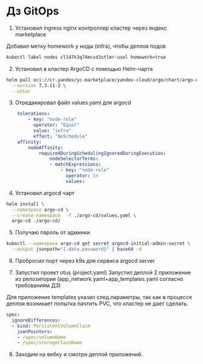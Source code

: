 # Дз GitOps

1. Установил ingress nginx контроллер кластер через яндекс marketplace

Добавил метку homework у ноды (infra), чтобы деплоя подов
```bash
kubectl label nodes cl147k3q74mcsd3utlmr-usel homework=true 
```

2. Установил в кластер ArgoCD с помощью Helm-чарта
```bash
helm pull oci://cr.yandex/yc-marketplace/yandex-cloud/argo/chart/argo-cd \
  --version 7.3.11-2 \
  --untar 
```
3. Отредакировал файл values.yaml для argocd
```yaml
    tolerations: 
        - key: "node-role"
          operator: "Equal"
          value: "infra"
          effect: "NoSchedule"
    affinity: 
        nodeAffinity:
            requiredDuringSchedulingIgnoredDuringExecution:
                nodeSelectorTerms:
                - matchExpressions:
                    - key: "node-role"
                      operator: In
                      values:
```
4. Установил argocd чарт
```bash
helm install \
  --namespace argo-cd \
  --create-namespace  -f ./argo-cd/values.yaml \
  argo-cd ./argo-cd/
```
5. Получаю пароль от админки
```bash
kubectl --namespace argo-cd get secret argocd-initial-admin-secret \
  --output jsonpath="{.data.password}" | base64 -d
```
6. Пробросил порт через k9s для сервиса argocd server

7. Запустил проект otus (project.yaml)
Запустил деплой 2 приложение из репозитория (app_network.yaml+app_templates.yaml согласно требованиям ДЗ)

Для приложение templates указал след.параметры, так как в процессе деплоя возникает попытка пачтить PVC, что кластер не дает сделать. 

```yaml
spec:
  ignoreDifferences:
  - kind: PersistentVolumeClaim
    jsonPointers:
    - /spec/volumeName
    - /spec/storageClassName
```
8. Заходим на вебку и смотри деплой приложений.